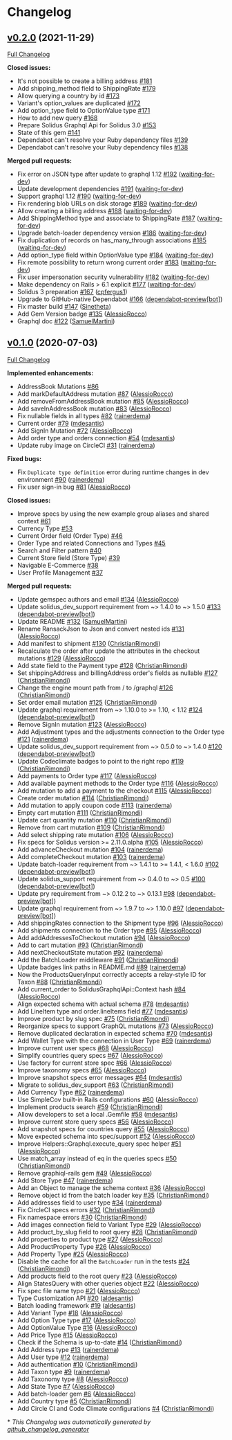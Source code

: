 # Changelog

## [v0.2.0](https://github.com/solidusio-contrib/solidus_graphql_api/tree/v0.2.0) (2021-11-29)

[Full Changelog](https://github.com/solidusio-contrib/solidus_graphql_api/compare/v0.1.0...v0.2.0)

**Closed issues:**

- It's not possible to create a billing address [\#181](https://github.com/solidusio-contrib/solidus_graphql_api/issues/181)
- Add shipping\_method field to ShippingRate [\#179](https://github.com/solidusio-contrib/solidus_graphql_api/issues/179)
- Allow querying a country by id [\#173](https://github.com/solidusio-contrib/solidus_graphql_api/issues/173)
- Variant's option\_values are duplicated [\#172](https://github.com/solidusio-contrib/solidus_graphql_api/issues/172)
- Add option\_type field to OptionValue type [\#171](https://github.com/solidusio-contrib/solidus_graphql_api/issues/171)
- How to add new query [\#168](https://github.com/solidusio-contrib/solidus_graphql_api/issues/168)
- Prepare Solidus Graphql Api for Solidus 3.0 [\#153](https://github.com/solidusio-contrib/solidus_graphql_api/issues/153)
- State of this gem [\#141](https://github.com/solidusio-contrib/solidus_graphql_api/issues/141)
- Dependabot can't resolve your Ruby dependency files [\#139](https://github.com/solidusio-contrib/solidus_graphql_api/issues/139)
- Dependabot can't resolve your Ruby dependency files [\#138](https://github.com/solidusio-contrib/solidus_graphql_api/issues/138)

**Merged pull requests:**

- Fix error on JSON type after update to graphql 1.12 [\#192](https://github.com/solidusio-contrib/solidus_graphql_api/pull/192) ([waiting-for-dev](https://github.com/waiting-for-dev))
- Update development dependencies [\#191](https://github.com/solidusio-contrib/solidus_graphql_api/pull/191) ([waiting-for-dev](https://github.com/waiting-for-dev))
- Support graphql 1.12 [\#190](https://github.com/solidusio-contrib/solidus_graphql_api/pull/190) ([waiting-for-dev](https://github.com/waiting-for-dev))
- Fix rendering blob URLs on disk storage [\#189](https://github.com/solidusio-contrib/solidus_graphql_api/pull/189) ([waiting-for-dev](https://github.com/waiting-for-dev))
- Allow creating a billing address [\#188](https://github.com/solidusio-contrib/solidus_graphql_api/pull/188) ([waiting-for-dev](https://github.com/waiting-for-dev))
- Add ShippingMethod type and associate to ShippingRate [\#187](https://github.com/solidusio-contrib/solidus_graphql_api/pull/187) ([waiting-for-dev](https://github.com/waiting-for-dev))
- Upgrade batch-loader dependency version [\#186](https://github.com/solidusio-contrib/solidus_graphql_api/pull/186) ([waiting-for-dev](https://github.com/waiting-for-dev))
- Fix duplication of records on has\_many\_through associations [\#185](https://github.com/solidusio-contrib/solidus_graphql_api/pull/185) ([waiting-for-dev](https://github.com/waiting-for-dev))
- Add option\_type field within OptionValue type [\#184](https://github.com/solidusio-contrib/solidus_graphql_api/pull/184) ([waiting-for-dev](https://github.com/waiting-for-dev))
- Fix remote possibility to return wrong current order [\#183](https://github.com/solidusio-contrib/solidus_graphql_api/pull/183) ([waiting-for-dev](https://github.com/waiting-for-dev))
- Fix user impersonation security vulnerability [\#182](https://github.com/solidusio-contrib/solidus_graphql_api/pull/182) ([waiting-for-dev](https://github.com/waiting-for-dev))
- Make dependency on Rails \> 6.1 explicit [\#177](https://github.com/solidusio-contrib/solidus_graphql_api/pull/177) ([waiting-for-dev](https://github.com/waiting-for-dev))
- Solidus 3 preparation [\#167](https://github.com/solidusio-contrib/solidus_graphql_api/pull/167) ([cpfergus1](https://github.com/cpfergus1))
- Upgrade to GitHub-native Dependabot [\#166](https://github.com/solidusio-contrib/solidus_graphql_api/pull/166) ([dependabot-preview[bot]](https://github.com/apps/dependabot-preview))
- Fix master build [\#147](https://github.com/solidusio-contrib/solidus_graphql_api/pull/147) ([Sinetheta](https://github.com/Sinetheta))
- Add Gem Version badge [\#135](https://github.com/solidusio-contrib/solidus_graphql_api/pull/135) ([AlessioRocco](https://github.com/AlessioRocco))
- Graphql doc [\#122](https://github.com/solidusio-contrib/solidus_graphql_api/pull/122) ([SamuelMartini](https://github.com/SamuelMartini))

## [v0.1.0](https://github.com/solidusio-contrib/solidus_graphql_api/tree/v0.1.0) (2020-07-03)

[Full Changelog](https://github.com/solidusio-contrib/solidus_graphql_api/compare/6eedc113d59a6bf008893a3b51fdf3b5aa8fb276...v0.1.0)

**Implemented enhancements:**

- AddressBook Mutations [\#86](https://github.com/solidusio-contrib/solidus_graphql_api/issues/86)
- Add markDefaultAddress mutation [\#87](https://github.com/solidusio-contrib/solidus_graphql_api/pull/87) ([AlessioRocco](https://github.com/AlessioRocco))
- Add removeFromAddressBook mutation [\#85](https://github.com/solidusio-contrib/solidus_graphql_api/pull/85) ([AlessioRocco](https://github.com/AlessioRocco))
- Add saveInAddressBook mutation [\#83](https://github.com/solidusio-contrib/solidus_graphql_api/pull/83) ([AlessioRocco](https://github.com/AlessioRocco))
- Fix nullable fields in all types [\#82](https://github.com/solidusio-contrib/solidus_graphql_api/pull/82) ([rainerdema](https://github.com/rainerdema))
- Current order [\#79](https://github.com/solidusio-contrib/solidus_graphql_api/pull/79) ([mdesantis](https://github.com/mdesantis))
- Add SignIn Mutation [\#72](https://github.com/solidusio-contrib/solidus_graphql_api/pull/72) ([AlessioRocco](https://github.com/AlessioRocco))
- Add order type and orders connection [\#54](https://github.com/solidusio-contrib/solidus_graphql_api/pull/54) ([mdesantis](https://github.com/mdesantis))
- Update ruby image on CircleCI [\#31](https://github.com/solidusio-contrib/solidus_graphql_api/pull/31) ([rainerdema](https://github.com/rainerdema))

**Fixed bugs:**

- Fix `Duplicate type definition` error during runtime changes in dev environment [\#90](https://github.com/solidusio-contrib/solidus_graphql_api/pull/90) ([rainerdema](https://github.com/rainerdema))
- Fix user sign-in bug [\#81](https://github.com/solidusio-contrib/solidus_graphql_api/pull/81) ([AlessioRocco](https://github.com/AlessioRocco))

**Closed issues:**

- Improve specs by using the new example group aliases and shared context [\#61](https://github.com/solidusio-contrib/solidus_graphql_api/issues/61)
- Currency Type [\#53](https://github.com/solidusio-contrib/solidus_graphql_api/issues/53)
- Current Order field \(Order Type\) [\#46](https://github.com/solidusio-contrib/solidus_graphql_api/issues/46)
- Order Type and related Connections and Types [\#45](https://github.com/solidusio-contrib/solidus_graphql_api/issues/45)
- Search and Filter pattern [\#40](https://github.com/solidusio-contrib/solidus_graphql_api/issues/40)
- Current Store field \(Store Type\) [\#39](https://github.com/solidusio-contrib/solidus_graphql_api/issues/39)
- Navigable E-Commerce [\#38](https://github.com/solidusio-contrib/solidus_graphql_api/issues/38)
- User Profile Management [\#37](https://github.com/solidusio-contrib/solidus_graphql_api/issues/37)

**Merged pull requests:**

- Update gemspec authors and email [\#134](https://github.com/solidusio-contrib/solidus_graphql_api/pull/134) ([AlessioRocco](https://github.com/AlessioRocco))
- Update solidus\_dev\_support requirement from ~\> 1.4.0 to ~\> 1.5.0 [\#133](https://github.com/solidusio-contrib/solidus_graphql_api/pull/133) ([dependabot-preview[bot]](https://github.com/apps/dependabot-preview))
- Update README [\#132](https://github.com/solidusio-contrib/solidus_graphql_api/pull/132) ([SamuelMartini](https://github.com/SamuelMartini))
- Rename RansackJson to Json and convert nested ids [\#131](https://github.com/solidusio-contrib/solidus_graphql_api/pull/131) ([AlessioRocco](https://github.com/AlessioRocco))
- Add manifest to shipment [\#130](https://github.com/solidusio-contrib/solidus_graphql_api/pull/130) ([ChristianRimondi](https://github.com/ChristianRimondi))
- Recalculate the order after update the attributes in the checkout mutations [\#129](https://github.com/solidusio-contrib/solidus_graphql_api/pull/129) ([AlessioRocco](https://github.com/AlessioRocco))
- Add state field to the Payment type [\#128](https://github.com/solidusio-contrib/solidus_graphql_api/pull/128) ([ChristianRimondi](https://github.com/ChristianRimondi))
- Set shippingAddress and billingAddress order's fields as nullable [\#127](https://github.com/solidusio-contrib/solidus_graphql_api/pull/127) ([ChristianRimondi](https://github.com/ChristianRimondi))
- Change the engine mount path from / to /graphql [\#126](https://github.com/solidusio-contrib/solidus_graphql_api/pull/126) ([ChristianRimondi](https://github.com/ChristianRimondi))
- Set order email mutation [\#125](https://github.com/solidusio-contrib/solidus_graphql_api/pull/125) ([ChristianRimondi](https://github.com/ChristianRimondi))
- Update graphql requirement from ~\> 1.10.0 to \>= 1.10, \< 1.12 [\#124](https://github.com/solidusio-contrib/solidus_graphql_api/pull/124) ([dependabot-preview[bot]](https://github.com/apps/dependabot-preview))
- Remove SignIn mutation [\#123](https://github.com/solidusio-contrib/solidus_graphql_api/pull/123) ([AlessioRocco](https://github.com/AlessioRocco))
- Add Adjustment types and the adjustments connection to the Order type [\#121](https://github.com/solidusio-contrib/solidus_graphql_api/pull/121) ([rainerdema](https://github.com/rainerdema))
- Update solidus\_dev\_support requirement from ~\> 0.5.0 to ~\> 1.4.0 [\#120](https://github.com/solidusio-contrib/solidus_graphql_api/pull/120) ([dependabot-preview[bot]](https://github.com/apps/dependabot-preview))
- Update Codeclimate badges to point to the right repo [\#119](https://github.com/solidusio-contrib/solidus_graphql_api/pull/119) ([ChristianRimondi](https://github.com/ChristianRimondi))
- Add payments to Order type [\#117](https://github.com/solidusio-contrib/solidus_graphql_api/pull/117) ([AlessioRocco](https://github.com/AlessioRocco))
- Add available payment methods to the Order type [\#116](https://github.com/solidusio-contrib/solidus_graphql_api/pull/116) ([AlessioRocco](https://github.com/AlessioRocco))
- Add mutation to add a payment to the checkout [\#115](https://github.com/solidusio-contrib/solidus_graphql_api/pull/115) ([AlessioRocco](https://github.com/AlessioRocco))
- Create order mutation [\#114](https://github.com/solidusio-contrib/solidus_graphql_api/pull/114) ([ChristianRimondi](https://github.com/ChristianRimondi))
- Add mutation to apply coupon code [\#113](https://github.com/solidusio-contrib/solidus_graphql_api/pull/113) ([rainerdema](https://github.com/rainerdema))
- Empty cart mutation [\#111](https://github.com/solidusio-contrib/solidus_graphql_api/pull/111) ([ChristianRimondi](https://github.com/ChristianRimondi))
- Update cart quantity mutation [\#110](https://github.com/solidusio-contrib/solidus_graphql_api/pull/110) ([ChristianRimondi](https://github.com/ChristianRimondi))
- Remove from cart mutation [\#109](https://github.com/solidusio-contrib/solidus_graphql_api/pull/109) ([ChristianRimondi](https://github.com/ChristianRimondi))
- Add select shipping rate mutation [\#106](https://github.com/solidusio-contrib/solidus_graphql_api/pull/106) ([AlessioRocco](https://github.com/AlessioRocco))
- Fix specs for Solidus version \>= 2.11.0.alpha [\#105](https://github.com/solidusio-contrib/solidus_graphql_api/pull/105) ([AlessioRocco](https://github.com/AlessioRocco))
- Add advanceCheckout mutation [\#104](https://github.com/solidusio-contrib/solidus_graphql_api/pull/104) ([rainerdema](https://github.com/rainerdema))
- Add completeCheckout mutation [\#103](https://github.com/solidusio-contrib/solidus_graphql_api/pull/103) ([rainerdema](https://github.com/rainerdema))
- Update batch-loader requirement from ~\> 1.4.1 to \>= 1.4.1, \< 1.6.0 [\#102](https://github.com/solidusio-contrib/solidus_graphql_api/pull/102) ([dependabot-preview[bot]](https://github.com/apps/dependabot-preview))
- Update solidus\_support requirement from ~\> 0.4.0 to ~\> 0.5 [\#100](https://github.com/solidusio-contrib/solidus_graphql_api/pull/100) ([dependabot-preview[bot]](https://github.com/apps/dependabot-preview))
- Update pry requirement from ~\> 0.12.2 to ~\> 0.13.1 [\#98](https://github.com/solidusio-contrib/solidus_graphql_api/pull/98) ([dependabot-preview[bot]](https://github.com/apps/dependabot-preview))
- Update graphql requirement from ~\> 1.9.7 to ~\> 1.10.0 [\#97](https://github.com/solidusio-contrib/solidus_graphql_api/pull/97) ([dependabot-preview[bot]](https://github.com/apps/dependabot-preview))
- Add shippingRates connection to the Shipment type [\#96](https://github.com/solidusio-contrib/solidus_graphql_api/pull/96) ([AlessioRocco](https://github.com/AlessioRocco))
- Add shipments connection to the Order type [\#95](https://github.com/solidusio-contrib/solidus_graphql_api/pull/95) ([AlessioRocco](https://github.com/AlessioRocco))
- Add addAddressesToCheckout mutation [\#94](https://github.com/solidusio-contrib/solidus_graphql_api/pull/94) ([AlessioRocco](https://github.com/AlessioRocco))
- Add to cart mutation [\#93](https://github.com/solidusio-contrib/solidus_graphql_api/pull/93) ([ChristianRimondi](https://github.com/ChristianRimondi))
- Add nextCheckoutState mutation [\#92](https://github.com/solidusio-contrib/solidus_graphql_api/pull/92) ([rainerdema](https://github.com/rainerdema))
- Add the BatchLoader middleware [\#91](https://github.com/solidusio-contrib/solidus_graphql_api/pull/91) ([ChristianRimondi](https://github.com/ChristianRimondi))
- Update badges link paths in README.md [\#89](https://github.com/solidusio-contrib/solidus_graphql_api/pull/89) ([rainerdema](https://github.com/rainerdema))
- Now the ProductsQueryInput correctly accepts a relay-style ID for Taxon [\#88](https://github.com/solidusio-contrib/solidus_graphql_api/pull/88) ([ChristianRimondi](https://github.com/ChristianRimondi))
- Add current\_order to SolidusGraphqlApi::Context hash [\#84](https://github.com/solidusio-contrib/solidus_graphql_api/pull/84) ([AlessioRocco](https://github.com/AlessioRocco))
- Align expected schema with actual schema [\#78](https://github.com/solidusio-contrib/solidus_graphql_api/pull/78) ([mdesantis](https://github.com/mdesantis))
- Add LineItem type and order.lineItems field [\#77](https://github.com/solidusio-contrib/solidus_graphql_api/pull/77) ([mdesantis](https://github.com/mdesantis))
- Improve product by slug spec [\#75](https://github.com/solidusio-contrib/solidus_graphql_api/pull/75) ([ChristianRimondi](https://github.com/ChristianRimondi))
- Reorganize specs to support GraphQL mutations [\#73](https://github.com/solidusio-contrib/solidus_graphql_api/pull/73) ([AlessioRocco](https://github.com/AlessioRocco))
- Remove duplicated declaration in expected schema [\#70](https://github.com/solidusio-contrib/solidus_graphql_api/pull/70) ([mdesantis](https://github.com/mdesantis))
- Add Wallet Type with the connection in User Type [\#69](https://github.com/solidusio-contrib/solidus_graphql_api/pull/69) ([rainerdema](https://github.com/rainerdema))
- Improve current user specs [\#68](https://github.com/solidusio-contrib/solidus_graphql_api/pull/68) ([AlessioRocco](https://github.com/AlessioRocco))
- Simplify countries query specs [\#67](https://github.com/solidusio-contrib/solidus_graphql_api/pull/67) ([AlessioRocco](https://github.com/AlessioRocco))
- Use factory for current store spec [\#66](https://github.com/solidusio-contrib/solidus_graphql_api/pull/66) ([AlessioRocco](https://github.com/AlessioRocco))
- Improve taxonomy specs [\#65](https://github.com/solidusio-contrib/solidus_graphql_api/pull/65) ([AlessioRocco](https://github.com/AlessioRocco))
- Improve snapshot specs error messages [\#64](https://github.com/solidusio-contrib/solidus_graphql_api/pull/64) ([mdesantis](https://github.com/mdesantis))
- Migrate to solidus\_dev\_support [\#63](https://github.com/solidusio-contrib/solidus_graphql_api/pull/63) ([ChristianRimondi](https://github.com/ChristianRimondi))
- Add Currency Type [\#62](https://github.com/solidusio-contrib/solidus_graphql_api/pull/62) ([rainerdema](https://github.com/rainerdema))
- Use SimpleCov built-in Rails configurations [\#60](https://github.com/solidusio-contrib/solidus_graphql_api/pull/60) ([AlessioRocco](https://github.com/AlessioRocco))
- Implement products search [\#59](https://github.com/solidusio-contrib/solidus_graphql_api/pull/59) ([ChristianRimondi](https://github.com/ChristianRimondi))
- Allow developers to set a local .Gemfile [\#58](https://github.com/solidusio-contrib/solidus_graphql_api/pull/58) ([mdesantis](https://github.com/mdesantis))
- Improve current store query specs [\#56](https://github.com/solidusio-contrib/solidus_graphql_api/pull/56) ([AlessioRocco](https://github.com/AlessioRocco))
- Add snapshot specs for countries query [\#55](https://github.com/solidusio-contrib/solidus_graphql_api/pull/55) ([AlessioRocco](https://github.com/AlessioRocco))
- Move expected schema into spec/support [\#52](https://github.com/solidusio-contrib/solidus_graphql_api/pull/52) ([AlessioRocco](https://github.com/AlessioRocco))
- Improve Helpers::Graphql.execute\_query spec helper [\#51](https://github.com/solidusio-contrib/solidus_graphql_api/pull/51) ([AlessioRocco](https://github.com/AlessioRocco))
- Use match\_array instead of eq in the queries specs [\#50](https://github.com/solidusio-contrib/solidus_graphql_api/pull/50) ([ChristianRimondi](https://github.com/ChristianRimondi))
- Remove graphiql-rails gem [\#49](https://github.com/solidusio-contrib/solidus_graphql_api/pull/49) ([AlessioRocco](https://github.com/AlessioRocco))
- Add Store Type [\#47](https://github.com/solidusio-contrib/solidus_graphql_api/pull/47) ([rainerdema](https://github.com/rainerdema))
- Add an Object to manage the schema context [\#36](https://github.com/solidusio-contrib/solidus_graphql_api/pull/36) ([AlessioRocco](https://github.com/AlessioRocco))
- Remove object id from the batch loader key [\#35](https://github.com/solidusio-contrib/solidus_graphql_api/pull/35) ([ChristianRimondi](https://github.com/ChristianRimondi))
- Add addresses field to user type [\#34](https://github.com/solidusio-contrib/solidus_graphql_api/pull/34) ([rainerdema](https://github.com/rainerdema))
- Fix CircleCI specs errors [\#32](https://github.com/solidusio-contrib/solidus_graphql_api/pull/32) ([ChristianRimondi](https://github.com/ChristianRimondi))
- Fix namespace errors [\#30](https://github.com/solidusio-contrib/solidus_graphql_api/pull/30) ([ChristianRimondi](https://github.com/ChristianRimondi))
- Add images connection field to Variant Type [\#29](https://github.com/solidusio-contrib/solidus_graphql_api/pull/29) ([AlessioRocco](https://github.com/AlessioRocco))
- Add product\_by\_slug field to root query [\#28](https://github.com/solidusio-contrib/solidus_graphql_api/pull/28) ([ChristianRimondi](https://github.com/ChristianRimondi))
- Add properties to product type [\#27](https://github.com/solidusio-contrib/solidus_graphql_api/pull/27) ([AlessioRocco](https://github.com/AlessioRocco))
- Add ProductProperty Type [\#26](https://github.com/solidusio-contrib/solidus_graphql_api/pull/26) ([AlessioRocco](https://github.com/AlessioRocco))
- Add Property Type [\#25](https://github.com/solidusio-contrib/solidus_graphql_api/pull/25) ([AlessioRocco](https://github.com/AlessioRocco))
- Disable the cache for all the `BatchLoader` run in the tests [\#24](https://github.com/solidusio-contrib/solidus_graphql_api/pull/24) ([ChristianRimondi](https://github.com/ChristianRimondi))
- Add products field to the root query [\#23](https://github.com/solidusio-contrib/solidus_graphql_api/pull/23) ([AlessioRocco](https://github.com/AlessioRocco))
- Align StatesQuery with other queries object [\#22](https://github.com/solidusio-contrib/solidus_graphql_api/pull/22) ([AlessioRocco](https://github.com/AlessioRocco))
- Fix spec file name typo [\#21](https://github.com/solidusio-contrib/solidus_graphql_api/pull/21) ([AlessioRocco](https://github.com/AlessioRocco))
- Type Customization API [\#20](https://github.com/solidusio-contrib/solidus_graphql_api/pull/20) ([aldesantis](https://github.com/aldesantis))
- Batch loading framework [\#19](https://github.com/solidusio-contrib/solidus_graphql_api/pull/19) ([aldesantis](https://github.com/aldesantis))
- Add Variant Type [\#18](https://github.com/solidusio-contrib/solidus_graphql_api/pull/18) ([AlessioRocco](https://github.com/AlessioRocco))
- Add Option Type type [\#17](https://github.com/solidusio-contrib/solidus_graphql_api/pull/17) ([AlessioRocco](https://github.com/AlessioRocco))
- Add OptionValue Type [\#16](https://github.com/solidusio-contrib/solidus_graphql_api/pull/16) ([AlessioRocco](https://github.com/AlessioRocco))
- Add Price Type [\#15](https://github.com/solidusio-contrib/solidus_graphql_api/pull/15) ([AlessioRocco](https://github.com/AlessioRocco))
- Check if the Schema is up-to-date [\#14](https://github.com/solidusio-contrib/solidus_graphql_api/pull/14) ([ChristianRimondi](https://github.com/ChristianRimondi))
- Add Address type [\#13](https://github.com/solidusio-contrib/solidus_graphql_api/pull/13) ([rainerdema](https://github.com/rainerdema))
- Add User type [\#12](https://github.com/solidusio-contrib/solidus_graphql_api/pull/12) ([rainerdema](https://github.com/rainerdema))
- Add authentication [\#10](https://github.com/solidusio-contrib/solidus_graphql_api/pull/10) ([ChristianRimondi](https://github.com/ChristianRimondi))
- Add Taxon type [\#9](https://github.com/solidusio-contrib/solidus_graphql_api/pull/9) ([rainerdema](https://github.com/rainerdema))
- Add Taxonomy type [\#8](https://github.com/solidusio-contrib/solidus_graphql_api/pull/8) ([AlessioRocco](https://github.com/AlessioRocco))
- Add State Type [\#7](https://github.com/solidusio-contrib/solidus_graphql_api/pull/7) ([AlessioRocco](https://github.com/AlessioRocco))
- Add batch-loader gem [\#6](https://github.com/solidusio-contrib/solidus_graphql_api/pull/6) ([AlessioRocco](https://github.com/AlessioRocco))
- Add Country type [\#5](https://github.com/solidusio-contrib/solidus_graphql_api/pull/5) ([ChristianRimondi](https://github.com/ChristianRimondi))
- Add Circle CI and Code Climate configurations [\#4](https://github.com/solidusio-contrib/solidus_graphql_api/pull/4) ([ChristianRimondi](https://github.com/ChristianRimondi))



\* *This Changelog was automatically generated by [github_changelog_generator](https://github.com/github-changelog-generator/github-changelog-generator)*
